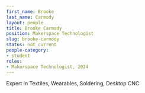 ```yaml
---
first_name: Brooke
last_name: Carmody
layout: people
title: Brooke Carmody
position: Makerspace Technologist
slug: brooke-carmody
status: not_current
people-category:
- student
roles:
- Makerspace Technologist, 2024
---
```


Expert in Textiles, Wearables, Soldering, Desktop CNC
